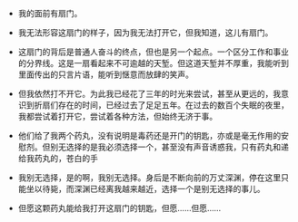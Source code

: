 
- 我的面前有扇门。

- 我无法形容这扇门的样子，因为我无法打开它，但我知道，这儿有扇门。

- 这扇门的背后是普通人奋斗的终点，但也是另一个起点。一个区分工作和事业的分界线。这是一扇看起来不可逾越的天堑。但这道天堑并不厚重，我能听到里面传出的只言片语，能听到惬意而放肆的笑声。

- 但我依然打不开它。为此我已经花了三年的时光来尝试，甚至从更远的，我意识到折扇们存在的时间，已经过去了足足五年。在过去的数百个失眠的夜里，我都尝试着打开它，尝试着各种方法，但始终无济于事。

- 他们给了我两个药丸，没有说明是毒药还是开门的钥匙，亦或是毫无作用的安慰剂。但别无选择的是我必须选择一个，甚至没有声音诱惑我，只有药丸和递给我药丸的，苍白的手

- 我别无选择，是的啊，我别无选择。身后是不断向前的万丈深渊，停在这里只能坐以待毙，而深渊已经离我越来越近，选择一个是别无选择的事儿。

- 但愿这颗药丸能给我打开这扇门的钥匙，但愿……但愿……